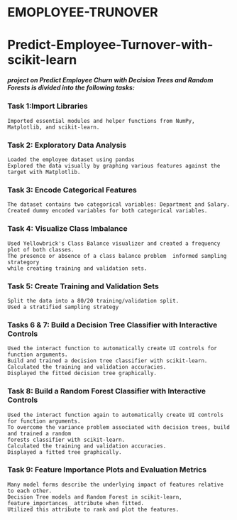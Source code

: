 # EMOPLOYEE-TRUNOVER
# Predict-Employee-Turnover-with-scikit-learn

##### project on Predict Employee Churn with Decision Trees and Random Forests is divided into the following tasks:
### Task 1:Import Libraries
    Imported essential modules and helper functions from NumPy, Matplotlib, and scikit-learn.

### Task 2: Exploratory Data Analysis
    Loaded the employee dataset using pandas
    Explored the data visually by graphing various features against the target with Matplotlib.

### Task 3: Encode Categorical Features
    The dataset contains two categorical variables: Department and Salary.
    Created dummy encoded variables for both categorical variables.

### Task 4: Visualize Class Imbalance
    Used Yellowbrick's Class Balance visualizer and created a frequency plot of both classes.
    The presence or absence of a class balance problem  informed sampling strategory 
    while creating training and validation sets.

### Task 5: Create Training and Validation Sets
    Split the data into a 80/20 training/validation split.
    Used a stratified sampling strategy

### Tasks 6 & 7: Build a Decision Tree Classifier with Interactive Controls
    Used the interact function to automatically create UI controls for function arguments.
    Build and trained a decision tree classifier with scikit-learn.
    Calculated the training and validation accuracies.
    Displayed the fitted decision tree graphically.

### Task 8: Build a Random Forest Classifier with Interactive Controls
    Used the interact function again to automatically create UI controls for function arguments.
    To overcome the variance problem associated with decision trees, build and trained a random 
    forests classifier with scikit-learn.
    Calculated the training and validation accuracies.
    Displayed a fitted tree graphically.

### Task 9: Feature Importance Plots and Evaluation Metrics
    Many model forms describe the underlying impact of features relative to each other.
    Decision Tree models and Random Forest in scikit-learn, feature_importances_ attribute when fitted.
    Utilized this attribute to rank and plot the features.
